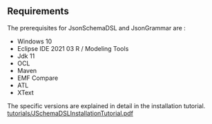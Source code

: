 ## Requirements

The prerequisites for JsonSchemaDSL and JsonGrammar are :

- Windows 10
- Eclipse IDE 2021 03 R / Modeling Tools
- Jdk 11
- OCL 
- Maven
- EMF Compare
- ATL
- XText

The specific versions are explained in detail in the installation tutorial. [tutorials/JSchemaDSLInstallationTutorial.pdf](tutorials/JSchemaDSLInstallationTutorial.pdf)
